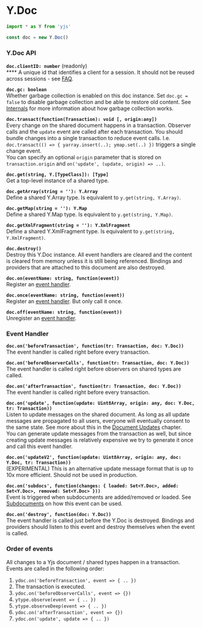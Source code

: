 # Y.Doc



```javascript
import * as Y from 'yjs'

const doc = new Y.Doc()
```

### Y.Doc API

**`doc.clientID: number`** \(readonly\)  
****    A unique id that identifies a client for a session. It should not be reused across sessions - see [FAQ](faq.md#i-get-a-new-clientid-for-every-session-is-there-a-way-to-make-it-static-for-a-peer-accessing-the-document).

**`doc.gc: boolean`**   
     Whether garbage collection is enabled on this doc instance. Set `doc.gc = false` to disable garbage collection and be able to restore old content. See [Internals](internals.md) for more information about how garbage collection works.

**`doc.transact(function(Transaction): void [, origin:any])`**   
    Every change on the shared document happens in a transaction. Observer calls and the `update` event are called after each transaction. You should bundle changes into a single transaction to reduce event calls. I.e. `doc.transact(() => { yarray.insert(..); ymap.set(..) })` triggers a single change event.  
You can specify an optional `origin` parameter that is stored on `transaction.origin` and `on('update', (update, origin) => ..)`.

**`doc.get(string, Y.[TypeClass]): [Type]`**  
    Get a top-level instance of a shared type.

**`doc.getArray(string = ''): Y.Array`**  
    Define a shared Y.Array type. Is equivalent to `y.get(string, Y.Array)`.

**`doc.getMap(string = ''): Y.Map`**  
    Define a shared Y.Map type. Is equivalent to `y.get(string, Y.Map)`.

**`doc.getXmlFragment(string = ''): Y.XmlFragment`**  
    Define a shared Y.XmlFragment type. Is equivalent to `y.get(string, Y.XmlFragment)`.

**`doc.destroy()`**  
    Destroy this Y.Doc instance. All event handlers are cleared and the content is cleared from memory unless it is still being referenced. Bindings and providers that are attached to this document are also destroyed.

**`doc.on(eventName: string, function(event))`**  
    Register an [event handler](y.doc.md#event-handler).

**`doc.once(eventName: string, function(event))`**  
    Register an [event handler](y.doc.md#event-handler). But only call it once.

**`doc.off(eventName: string, function(event))`**  
    Unregister an [event handler](y.doc.md#event-handler).

### Event Handler

**`doc.on('beforeTransaction', function(tr: Transaction, doc: Y.Doc))`**  
    The event handler is called right before every transaction. 

**`doc.on('beforeObserverCalls', function(tr: Transaction, doc: Y.Doc))`**  
    The event handler is called right before observers on shared types are called.

**`doc.on('afterTransaction', function(tr: Transaction, doc: Y.Doc))`**  
    The event handler is called right before every transaction. 

**`doc.on('update', function(update: Uint8Array, origin: any, doc: Y.Doc, tr: Transaction))`**  
    Listen to update messages on the shared document. As long as all update messages are propagated to all users, everyone will eventually consent to the same state. See more about this in the [Document Updates](document-updates.md) chapter.  
    You can generate update messages from the transaction as well, but since creating update messages is relatively expensive we try to generate it once and call this event handler.

**`doc.on('updateV2', function(update: Uint8Array, origin: any, doc: Y.Doc, tr: Transaction))`**  
    \(EXPERIMENTAL\) This is an alternative update message format that is up to 10x more efficient. Should not be used in production.

**`doc.on('subdocs', function(changes: { loaded: Set<Y.Doc>, added: Set<Y.Doc>, removed: Set<Y.Doc> }))`**  
    Event is triggered when subdocuments are added/removed or loaded. See [Subdocuments](subdocuments.md) on how this event can be used. 

**`doc.on('destroy', function(doc: Y.Doc))`**  
    The event handler is called just before the Y.Doc is destroyed. Bindings and providers should listen to this event and destroy themselves when the event is called.

### Order of events

All changes to a Yjs document / shared types happen in a transaction. Events are called in the following order:

1. `ydoc.on('beforeTransaction', event => { .. })`
2. The transaction is executed.
3. `ydoc.on('beforeObserverCalls', event => {})`
4. `ytype.observe(event => { .. })` 
5. `ytype.observeDeep(event => { .. })` 
6. `ydoc.on('afterTransaction', event => {})` 
7. `ydoc.on('update', update => { .. })` 

